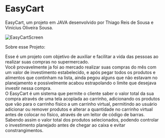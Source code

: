 # EasyCart
EasyCart, um projeto em JAVA desenvolvido por Thiago Reis de Sousa e Vinicius Oliveira Sousa.

![EasyCartScreen](https://user-images.githubusercontent.com/61464525/175038514-689de84f-b9f7-4c94-bcf1-88fe3bd00f66.png)


Sobre esse Projeto:

  Esse é um projeto com objetivo de auxiliar e facilitar a vida das pessoas ao realizar suas compras no supermercado.  
  Você provavelmente ja foi ao mercado realizar suas compras do mês com um valor de investimento estabelecido, e após pegar todos os produtos e alimentos que continham na lista, ainda pegou alguns que não estavam no planejamento e possivelmente acabou estrapolando o limite que desejava investir nessa compra.  
  O EasyCart é um sistema que permite o cliente saber o valor total da sua compra através de uma tela acoplada ao carrinho, adicionando os produtos que vão para o carrinho físico a um carrinho virtual, permitindo ao usuário adicionar ou remover produtos e alterar a quantidade no carrinho virtual antes de colocar no físico, através de um leitor de código de barras.
  Sabendo assim o valor total dos produtos selecionados, podendo controlar o investimento planejado antes de chegar ao caixa e evitar constrangimentos.
